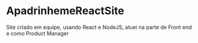 # ApadrinhemeReactSite
Site criado em equipe, usando React e NodeJS, atuei na parte de Front end e como Product Manager
